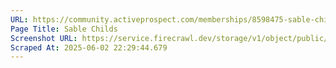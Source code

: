 ```yaml
---
URL: https://community.activeprospect.com/memberships/8598475-sable-childs
Page Title: Sable Childs
Screenshot URL: https://service.firecrawl.dev/storage/v1/object/public/media/screenshot-f5e15cca-9728-49ef-9875-71d566eb985b.png
Scraped At: 2025-06-02 22:29:44.679
---
```



